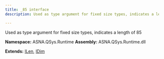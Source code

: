 ```yaml
---
title: _85 interface
description: Used as type argument for fixed size types, indicates a length of 85 

---
```


Used as type argument for fixed size types, indicates a length of 85 

**Namespace:** ASNA.QSys.Runtime
**Assembly:** ASNA.QSys.Runtime.dll

**Extends:** [ILen](/reference/runtime/qsys-runtime/i-len.html), [IDim](/reference/runtime/qsys-runtime/i-dim.html)
<br>
<br>
